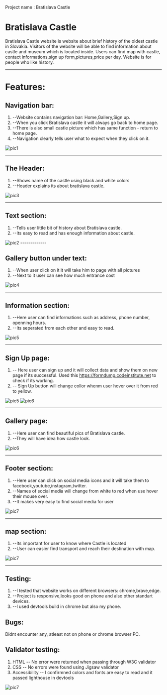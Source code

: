  Project name : Bratislava Castle

# Bratislava Castle
Bratislava Castle website is website about brief history of the oldest castle in Slovakia.
Visitors of the website will be able to find information about castle and museum which is located inside.
Users can find map with castle, contact informations,sign up form,pictures,price per day.
Website is for people who like history.

-------------

# Features:

## Navigation bar:
1. --Website contains navigation bar: Home,Gallery,Sign up.
2. --When you click Bratislava castle it will always go back to home page.
3. --There is also small castle picture which has same function - return to home page.
4. --Navigation clearly tells user what to expect when they click on it.

<img src="readme_pics/navbarfinal.webp" alt="pic1"/>

-------------
## The Header:
1. --Shows name of the castle using black and white colors
2. --Header explains its about bratislava castle.

<img src="readme_pics/header.jpg" alt="pic3"/>

-------------

## Text section:
1. --Tells user little bit of history about Bratislava castle.
2. --Its easy to read and has enough information about castle.

<img src="readme_pics/textsection.jpg" alt="pic2"/>
-------------

## Gallery button under text:
1. --When user click on it it will take him to page with all pictures
2. --Next to it user can see how much entrance cost

<img src="readme_pics/galerypic.jpg" alt="pic4"/>

--------------

## Information section:
1. --Here user can find informations such as address, phone number, openning hours.
2. --Its seperated from each other and easy to read.

<img src="readme_pics/infos.jpg" alt="pic5"/>

--------------

## Sign Up page:
1. -- Here user can sign up and it will collect data and show them on new page if its successful. Used this https://formdump.codeinstitute.net to check if its working.
2. -- Sign Up button will change collor whenm user hover over it from red to yellow.

<img src="readme_pics/signup.jpg" alt="pic5"/>
<img src="readme_pics/button.jpg" alt="pic6"/>

---------------

## Gallery page:
1. --Here user can find beautiful pics of Bratislava castle.
2. --They will have idea how castle look.

<img src="readme_pics/gallerypage.jpg" alt="pic6"/>

----------------

## Footer section:
1. --Here user can click on social media icons and it will take them to facebook,youtube,instagram,twitter.
2. --Names of social media will change from white to red when use hover their mouse over.
3. --It makes very easy to find social media for user

<img src="readme_pics/footer.jpg" alt="pic7"/>

-----------------
## map section:
1. --Its important for user to know where Castle is located
2. --User can easier find transport and reach their destination with map.

<img src="readme_pics/map.jpg" alt="pic7"/>

-----------------

## Testing:
1. --I tested that website works on different browsers: chrome,brave,edge.
2. --Project is responsive,looks good on phone and also other standart devices.
3. --I used devtools build in chrome but also my phone.

## Bugs:
Didnt encounter any, atleast not on phone or chrome browser PC.

## Validator testing:
1. HTML -- No error were returned when passing through W3C validator
2. CSS -- No errors were found using Jigsaw validator
3. Accessibility -- I confirmned colors and fonts are easy to read and it passed lighthouse in devtools

<img src="readme_pics/validation.jpg" alt="pic7"/>
